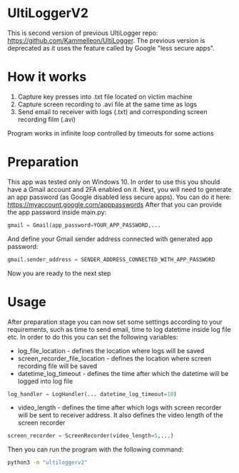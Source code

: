 # UltiLoggerV2

This is second version of previous UltiLogger repo: https://github.com/Kammelleon/UltiLogger.
The previous version is deprecated as it uses the feature called by Google "less secure apps".

# How it works
1. Capture key presses into .txt file located on victim machine
2. Capture screen recording to .avi file at the same time as logs
3. Send email to receiver with logs (.txt) and corresponding screen recording film (.avi)

Program works in infinite loop controlled by timeouts for some actions

# Preparation

This app was tested only on Windows 10.
In order to use this you should have a Gmail account and 2FA enabled on it.
Next, you will need to generate an app password (as Google disabled less secure apps).
You can do it here: https://myaccount.google.com/apppasswords After that you can provide
the app password inside main.py:

```python
gmail = Gmail(app_password=YOUR_APP_PASSWORD,...
```
And define your Gmail sender address connected with generated app password:
```python
gmail.sender_address = SENDER_ADDRESS_CONNECTED_WITH_APP_PASSWORD
```
Now you are ready to the next step

# Usage

After preparation stage you can now set some settings according to your requirements,
such as time to send email, time to log datetime inside log file etc.
In order to do this you can set the following variables:
- log_file_location - defines the location where logs will be saved
- screen_recorder_file_location - defines the location where screen recording file will be saved
- datetime_log_timeout - defines the time after which the datetime will be logged into log file
```python
log_handler = LogHandler(... datetime_log_timeout=10)
```
- video_length - defines the time after which logs with screen recorder will be sent to receiver address. It also defines the video length of the screen recorder
```python
screen_recorder = ScreenRecorder(video_length=5,...)
```

Then you can run the program with the following command:
```bash
python3 -m "ultiloggerv2"
```